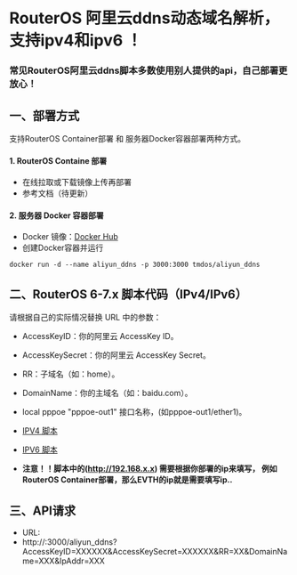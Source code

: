 # RouterOS 阿里云ddns动态域名解析，支持ipv4和ipv6 ！

### 常见RouterOS阿里云ddns脚本多数使用别人提供的api，自己部署更放心！

## 一、部署方式

支持RouterOS Container部署 和 服务器Docker容器部署两种方式。

#### 1. RouterOS Containe 部署
- 在线拉取或下载镜像上传再部署
- 参考文档（待更新）

#### 2. 服务器 Docker 容器部署
- Docker 镜像：[Docker Hub](https://hub.docker.com/r/tmdos/aliyun_ddns)
- 创建Docker容器并运行
```
docker run -d --name aliyun_ddns -p 3000:3000 tmdos/aliyun_ddns
```
## 二、RouterOS 6-7.x 脚本代码（IPv4/IPv6） 

请根据自己的实际情况替换 URL 中的参数：
- AccessKeyID：你的阿里云 AccessKey ID。
- AccessKeySecret：你的阿里云 AccessKey Secret。
- RR：子域名（如：home）。
- DomainName：你的主域名（如：baidu.com）。
- local pppoe "pppoe-out1" 接口名称，(如pppoe-out1/ether1)。
- [IPV4 脚本](https://github.com/tmdos/RouterOS-ddns-for-aliyun/blob/master/IPv4-Script)
- [IPV6 脚本](https://github.com/tmdos/RouterOS-ddns-for-aliyun/blob/master/IPv6-Script)

- **注意！！脚本中的(http://192.168.x.x) 需要根据你部署的ip来填写，
          例如RouterOS Container部署，那么EVTH的ip就是需要填写ip..**

## 三、API请求
- URL:
- http://:3000/aliyun_ddns?AccessKeyID=XXXXXX&AccessKeySecret=XXXXXX&RR=XX&DomainName=XXX&IpAddr=XXX
